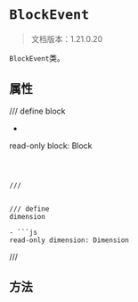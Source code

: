 # `BlockEvent`

> 文档版本：1.21.0.20

`BlockEvent`类。

## 属性

/// define
block

- ```js
read-only block: Block
```



///


/// define
dimension

- ```js
read-only dimension: Dimension
```



///


## 方法
